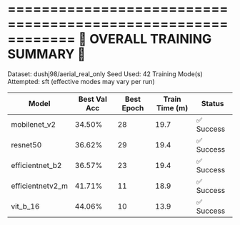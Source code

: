
============================================================
🏁 OVERALL TRAINING SUMMARY 🏁
============================================================
Dataset: dushj98/aerial_real_only
Seed Used: 42
Training Mode(s) Attempted: sft (effective modes may vary per run)

| Model            | Best Val Acc   |   Best Epoch |   Train Time (m) | Status     |
|------------------|----------------|--------------|------------------|------------|
| mobilenet_v2     | 34.50%         |           28 |             19.7 | ✅ Success |
| resnet50         | 36.62%         |           29 |             19.4 | ✅ Success |
| efficientnet_b2  | 36.57%         |           23 |             19.4 | ✅ Success |
| efficientnetv2_m | 41.71%         |           11 |             18.9 | ✅ Success |
| vit_b_16         | 44.06%         |           10 |             13.9 | ✅ Success |